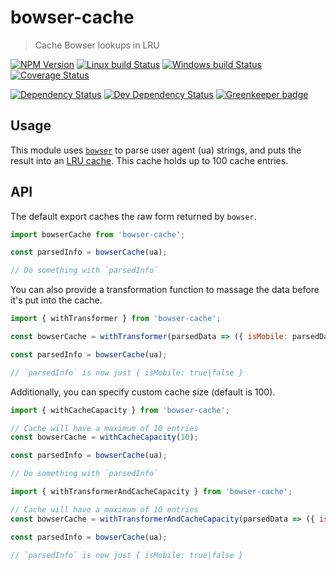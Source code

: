 # bowser-cache
> Cache Bowser lookups in LRU

[![NPM Version][npm-image]][npm-url]
[![Linux build Status][travis-image]][travis-url]
[![Windows build Status][appveyor-image]][appveyor-url]
[![Coverage Status][coveralls-image]][coveralls-url]

[![Dependency Status][david-image]][david-url]
[![Dev Dependency Status][david-dev-image]][david-dev-url]
[![Greenkeeper badge][greenkeeper-image]][greenkeeper-url]

## Usage

This module uses [`bowser`][bowser-url] to parse user agent (ua) strings, and puts the result into an [LRU cache][lru-cache-url]. This
cache holds up to 100 cache entries.

## API

The default export caches the raw form returned by `bowser`.

```js
import bowserCache from 'bowser-cache';

const parsedInfo = bowserCache(ua);

// Do something with `parsedInfo`
```

You can also provide a transformation function to massage the data before it's put into the cache.

```js
import { withTransformer } from 'bowser-cache';

const bowserCache = withTransformer(parsedData => ({ isMobile: parsedData.mobile }));

const parsedInfo = bowserCache(ua);

// `parsedInfo` is now just { isMobile: true|false }
```

Additionally, you can specify custom cache size (default is 100).

```js
import { withCacheCapacity } from 'bowser-cache';

// Cache will have a maximum of 10 entries
const bowserCache = withCacheCapacity(10);

const parsedInfo = bowserCache(ua);

// Do something with `parsedInfo`
```

```js
import { withTransformerAndCacheCapacity } from 'bowser-cache';

// Cache will have a maximum of 10 entries
const bowserCache = withTransformerAndCacheCapacity(parsedData => ({ isMobile: parsedData.mobile }), 10);

const parsedInfo = bowserCache(ua);

// `parsedInfo` is now just { isMobile: true|false }
```


[travis-url]: https://travis-ci.org/SimenB/bowser-cache
[travis-image]: https://img.shields.io/travis/SimenB/bowser-cache.svg
[appveyor-url]: https://ci.appveyor.com/project/SimenB/bowser-cache/branch/master
[appveyor-image]: https://ci.appveyor.com/api/projects/status/8dlh93ku3cn7hckp/branch/master?svg=true
[coveralls-url]: https://coveralls.io/github/SimenB/bowser-cache
[coveralls-image]: https://img.shields.io/coveralls/SimenB/bowser-cache.svg
[npm-url]: https://npmjs.org/package/bowser-cache
[npm-image]: https://img.shields.io/npm/v/bowser-cache.svg
[david-url]: https://david-dm.org/SimenB/bowser-cache
[david-image]: https://img.shields.io/david/SimenB/bowser-cache.svg
[david-dev-url]: https://david-dm.org/SimenB/bowser-cache?type=dev
[david-dev-image]: https://img.shields.io/david/dev/SimenB/bowser-cache.svg
[greenkeeper-url]: https://greenkeeper.io/
[greenkeeper-image]: https://badges.greenkeeper.io/SimenB/bowser-cache.svg
[bowser-url]: https://github.com/ded/bowser
[lru-cache-url]: https://github.com/isaacs/node-lru-cache
